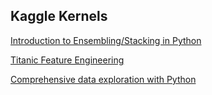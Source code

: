 ## Kaggle Kernels

[Introduction to Ensembling/Stacking in Python](https://www.kaggle.com/arthurtok/introduction-to-ensembling-stacking-in-python)

[Titanic Feature Engineering](https://www.kaggle.com/sinakhorami/titanic-best-working-classifier)

[Comprehensive data exploration with Python](https://www.kaggle.com/pmarcelino/comprehensive-data-exploration-with-python)
